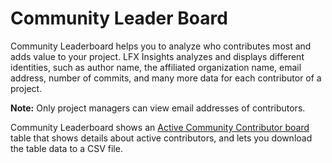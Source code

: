# Community Leader Board

Community Leaderboard helps you to analyze who contributes most and adds value to your project. LFX Insights analyzes and displays different identities, such as author name, the affiliated organization name, email address, number of commits, and many more data for each contributor of a project.

**Note:** Only project managers can view email addresses of contributors.

Community Leaderboard shows an [Active Community Contributor board](active-community-contributor-board.md) table that shows details about active contributors, and lets you download the table data to a CSV file.

